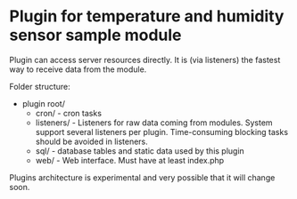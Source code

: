 # Plugin for temperature and humidity sensor sample module

Plugin can access server resources directly.
It is (via listeners) the fastest way to receive data from the module.

Folder structure:

- plugin root/
    - cron/ - cron tasks
    - listeners/ - Listeners for raw data coming from modules. System support several listeners per plugin. Time-consuming blocking tasks should be avoided in listeners.
    - sql/ - database tables and static data used by this plugin
    - web/ - Web interface. Must have at least index.php


Plugins architecture is experimental and very possible that it will change soon.
